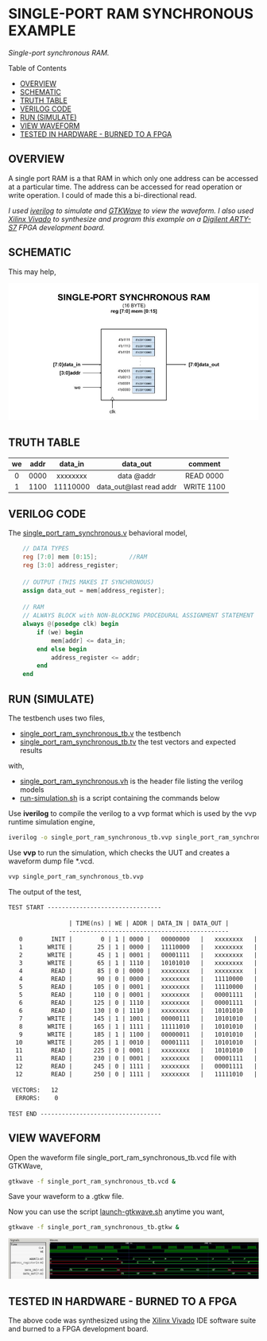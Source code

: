 # SINGLE-PORT RAM SYNCHRONOUS EXAMPLE

_Single-port synchronous RAM._

Table of Contents

* [OVERVIEW](https://github.com/JeffDeCola/my-verilog-examples/tree/master/sequential-logic/memory/single_port_ram_synchronous#overview)
* [SCHEMATIC](https://github.com/JeffDeCola/my-verilog-examples/tree/master/sequential-logic/memory/single_port_ram_synchronous#schematic)
* [TRUTH TABLE](https://github.com/JeffDeCola/my-verilog-examples/tree/master/sequential-logic/memory/single_port_ram_synchronous#truth-table)
* [VERILOG CODE](https://github.com/JeffDeCola/my-verilog-examples/tree/master/sequential-logic/memory/single_port_ram_synchronous#verilog-code)
* [RUN (SIMULATE)](https://github.com/JeffDeCola/my-verilog-examples/tree/master/sequential-logic/memory/single_port_ram_synchronous#run-simulate)
* [VIEW WAVEFORM](https://github.com/JeffDeCola/my-verilog-examples/tree/master/sequential-logic/memory/single_port_ram_synchronous#view-waveform)
* [TESTED IN HARDWARE - BURNED TO A FPGA](https://github.com/JeffDeCola/my-verilog-examples/tree/master/sequential-logic/memory/single_port_ram_synchronous#tested-in-hardware---burned-to-a-fpga)

## OVERVIEW

A single port RAM is a that RAM in which only one address can be accessed
at a particular time.
The address can be accessed for read operation or write operation.
I could of made this a bi-directional read.

_I used
[iverilog](https://github.com/JeffDeCola/my-cheat-sheets/tree/master/hardware/tools/simulation/iverilog-cheat-sheet)
to simulate and
[GTKWave](https://github.com/JeffDeCola/my-cheat-sheets/tree/master/hardware/tools/simulation/gtkwave-cheat-sheet)
to view the waveform. I also used
[Xilinx Vivado](https://github.com/JeffDeCola/my-cheat-sheets/tree/master/hardware/tools/synthesis/xilinx-vivado-cheat-sheet)
to synthesize and program this example on a
[Digilent ARTY-S7](https://github.com/JeffDeCola/my-cheat-sheets/tree/master/hardware/development/fpga-development-boards/digilent-arty-s7-cheat-sheet)
FPGA development board._

## SCHEMATIC

This may help,

![IMAGE - single_port_ram_synchronous.jpg - IMAGE](../../../docs/pics/sequential-logic/single_port_ram_synchronous.jpg)

## TRUTH TABLE

| we    | addr | data_in  | data_out                | comment     |
|:-----:|:----:|:--------:|:-----------------------:|:-----------:|
| 0     | 0000 | xxxxxxxx | data @addr              | READ 0000   |
| 1     | 1100 | 11110000 | data_out@last read addr | WRITE 1100  |

## VERILOG CODE

The
[single_port_ram_synchronous.v](https://github.com/JeffDeCola/my-verilog-examples/blob/master/sequential-logic/memory/single_port_ram_synchronous/single_port_ram_synchronous.v)
behavioral model,

```verilog
    // DATA TYPES
    reg [7:0] mem [0:15];         //RAM
    reg [3:0] address_register;

    // OUTPUT (THIS MAKES IT SYNCHRONOUS)
    assign data_out = mem[address_register];

    // RAM
    // ALWAYS BLOCK with NON-BLOCKING PROCEDURAL ASSIGNMENT STATEMENT
    always @(posedge clk) begin
        if (we) begin
            mem[addr] <= data_in;
        end else begin
            address_register <= addr;
        end
    end
```

## RUN (SIMULATE)

The testbench uses two files,

* [single_port_ram_synchronous_tb.v](https://github.com/JeffDeCola/my-verilog-examples/blob/master/sequential-logic/memory/single_port_ram_synchronous/single_port_ram_synchronous_tb.v)
  the testbench
* [single_port_ram_synchronous_tb.tv](https://github.com/JeffDeCola/my-verilog-examples/blob/master/sequential-logic/memory/single_port_ram_synchronous/single_port_ram_synchronous_tb.tv)
  the test vectors and expected results

with,

* [single_port_ram_synchronous.vh](https://github.com/JeffDeCola/my-verilog-examples/blob/master/sequential-logic/memory/single_port_ram_synchronous/single_port_ram_synchronous.vh)
  is the header file listing the verilog models
* [run-simulation.sh](https://github.com/JeffDeCola/my-verilog-examples/blob/master/sequential-logic/memory/single_port_ram_synchronous/run-simulation.sh)
  is a script containing the commands below

Use **iverilog** to compile the verilog to a vvp format
which is used by the vvp runtime simulation engine,

```bash
iverilog -o single_port_ram_synchronous_tb.vvp single_port_ram_synchronous_tb.v single_port_ram_synchronous.vh
```

Use **vvp** to run the simulation, which checks the UUT
and creates a waveform dump file *.vcd.

```bash
vvp single_port_ram_synchronous_tb.vvp
```

The output of the test,

```text
TEST START --------------------------------

                 | TIME(ns) | WE | ADDR | DATA_IN | DATA_OUT |
                 ---------------------------------------------
   0        INIT |        0 | 1 | 0000 |   00000000   |   xxxxxxxx   |
   1       WRITE |       25 | 1 | 0000 |   11110000   |   xxxxxxxx   |
   2       WRITE |       45 | 1 | 0001 |   00001111   |   xxxxxxxx   |
   3       WRITE |       65 | 1 | 1110 |   10101010   |   xxxxxxxx   |
   4        READ |       85 | 0 | 0000 |   xxxxxxxx   |   xxxxxxxx   |
   4        READ |       90 | 0 | 0000 |   xxxxxxxx   |   11110000   |
   5        READ |      105 | 0 | 0001 |   xxxxxxxx   |   11110000   |
   5        READ |      110 | 0 | 0001 |   xxxxxxxx   |   00001111   |
   6        READ |      125 | 0 | 1110 |   xxxxxxxx   |   00001111   |
   6        READ |      130 | 0 | 1110 |   xxxxxxxx   |   10101010   |
   7       WRITE |      145 | 1 | 1001 |   00000111   |   10101010   |
   8       WRITE |      165 | 1 | 1111 |   11111010   |   10101010   |
   9       WRITE |      185 | 1 | 1100 |   00000011   |   10101010   |
  10       WRITE |      205 | 1 | 0010 |   00001111   |   10101010   |
  11        READ |      225 | 0 | 0001 |   xxxxxxxx   |   10101010   |
  11        READ |      230 | 0 | 0001 |   xxxxxxxx   |   00001111   |
  12        READ |      245 | 0 | 1111 |   xxxxxxxx   |   00001111   |
  12        READ |      250 | 0 | 1111 |   xxxxxxxx   |   11111010   |

 VECTORS:   12
  ERRORS:    0

TEST END ----------------------------------
```

## VIEW WAVEFORM

Open the waveform file single_port_ram_synchronous_tb.vcd file with GTKWave,

```bash
gtkwave -f single_port_ram_synchronous_tb.vcd &
```

Save your waveform to a .gtkw file.

Now you can use the script
[launch-gtkwave.sh](https://github.com/JeffDeCola/my-verilog-examples/blob/master/launch-GTKWave-script/launch-gtkwave.sh)
anytime you want,

```bash
gtkwave -f single_port_ram_synchronous_tb.gtkw &
```

![single_port_ram_synchronous-waveform.jpg](../../../docs/pics/sequential-logic/single_port_ram_synchronous-waveform.jpg)

## TESTED IN HARDWARE - BURNED TO A FPGA

The above code was synthesized using the
[Xilinx Vivado](https://github.com/JeffDeCola/my-cheat-sheets/tree/master/hardware/tools/synthesis/xilinx-vivado-cheat-sheet)
IDE software suite and burned to a FPGA development board.
